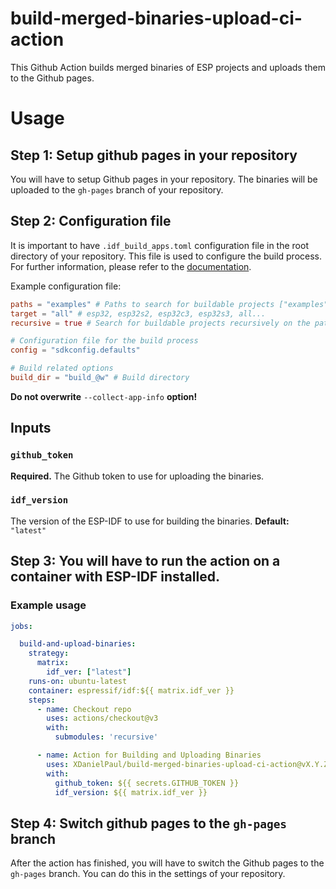 # build-merged-binaries-upload-ci-action
This Github Action builds merged binaries of ESP projects and uploads them to the Github pages.

# Usage

## Step 1: Setup github pages in your repository
You will have to setup Github pages in your repository. The binaries will be uploaded to the `gh-pages` branch of your repository.
## Step 2: Configuration file
It is important to have `.idf_build_apps.toml` configuration file in the root directory of your repository. This file is used to configure the build process. 
For further information, please refer to the [documentation](https://docs.espressif.com/projects/idf-build-apps/en/latest/config_file.html).

Example configuration file:
```toml
paths = "examples" # Paths to search for buildable projects ["examples", "components"]
target = "all" # esp32, esp32s2, esp32c3, esp32s3, all...
recursive = true # Search for buildable projects recursively on the paths

# Configuration file for the build process 
config = "sdkconfig.defaults"

# Build related options
build_dir = "build_@w" # Build directory
```
**Do not overwrite** `--collect-app-info` **option!**

## Inputs
### `github_token`
**Required.** The Github token to use for uploading the binaries.

### `idf_version`
The version of the ESP-IDF to use for building the binaries.
**Default:** `"latest"`

## Step 3: You will have to run the action on a container with ESP-IDF installed. 
### Example usage

```yaml
jobs:

  build-and-upload-binaries:
    strategy:
      matrix:
        idf_ver: ["latest"]
    runs-on: ubuntu-latest
    container: espressif/idf:${{ matrix.idf_ver }}
    steps:
      - name: Checkout repo
        uses: actions/checkout@v3
        with:
          submodules: 'recursive'

      - name: Action for Building and Uploading Binaries
        uses: XDanielPaul/build-merged-binaries-upload-ci-action@vX.Y.Z
        with:
          github_token: ${{ secrets.GITHUB_TOKEN }}
          idf_version: ${{ matrix.idf_ver }}
```

## Step 4: Switch github pages to the `gh-pages` branch
After the action has finished, you will have to switch the Github pages to the `gh-pages` branch. You can do this in the settings of your repository.